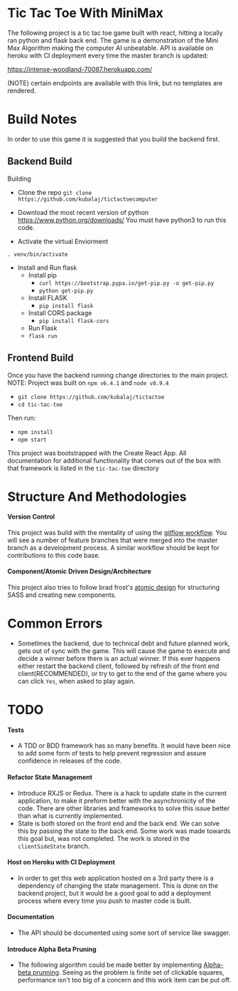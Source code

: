 # Tic Tac Toe With MiniMax

The following project is a tic tac toe game built with react, hitting a locally ran python and flask back end. The game is a demonstration of the Mini Max Algorithm making the computer AI unbeatable. API is available on heroku with CI deployment every time the master branch is updated:

 https://intense-woodland-70087.herokuapp.com/

(NOTE) certain endpoints are available with this link, but no templates are rendered.


# Build Notes

In order to use this game it is suggested that you build the backend first.

## Backend Build
Building
  - Clone the repo `git clone https://github.com/kubalaj/tictactoecomputer`

  - Download the most recent version of python https://www.python.org/downloads/ You must have python3 to run this code.
  - Activate the virtual Enviorment

  `. venv/bin/activate`
  - Install and Run flask
    - Install pip
      - `curl https://bootstrap.pypa.io/get-pip.py -o get-pip.py`
      - `python get-pip.py`
    - Install FLASK
      - `pip install flask`
    - Install CORS package
      - `pip install flask-cors`
    - Run Flask
    - `flask run`

## Frontend Build

Once you have the backend running change directories to the main project. NOTE: Project was built on `npm v6.4.1` and `node v8.9.4`

- `git clone https://github.com/kubalaj/tictactoe`
- `cd tic-tac-toe`

Then run:
- `npm install`
- `npm start`

This project was bootstrapped with the Create React App. All documentation for additional functionality that comes out of the box with that framework is listed in the `tic-tac-toe` directory

# Structure And Methodologies
#### Version Control
This project was build with the mentality of using the [gitflow workflow](https://www.atlassian.com/git/tutorials/comparing-workflows/gitflow-workflow). You will see a number of feature branches that were merged into the master branch as a development process. A similar workflow should be kept for contributions to this code base.
#### Component/Atomic Driven Design/Architecture
This project also tries to follow brad frost's [atomic design](http://bradfrost.com/blog/post/atomic-web-design/) for structuring SASS and creating new components.

# Common Errors
- Sometimes the backend, due to technical debt and future planned work, gets out of sync with the game. This will cause the game to execute and decide a winner before there is an actual winner. If this ever happens either restart the backend client, followed by refresh of the front end client(RECOMMENDED), or try to get to the end of the game where you can click `Yes`, when asked to play again.

# TODO
#### Tests
- A TDD or BDD framework has so many benefits. It would have been nice to add some form of tests to help prevent regression and assure confidence in releases of the code.

#### Refactor State Management
- Introduce RXJS or Redux. There is a hack to update state in the current application, to make it preform better with the asynchronicity of the code. There are other libraries and frameworks to solve this issue better than what is currently implemented.
- State is both stored on the front end and the back end. We can solve this by passing the state to the back end. Some work was made towards this goal but, was not completed. The work is stored in the `clientSideState` branch.

#### Host on Heroku with CI Deployment
- In order to get this web application hosted on a 3rd party there is a dependency of changing the state management. This is done on the backend project, but it would be a good goal to add a deployment process where every time you push to master code is built.

#### Documentation
- The API should be documented using some sort of service like swagger.

#### Introduce Alpha Beta Pruning
- The following algorithm could be made better by implementing [Alpha-beta prunning](https://en.wikipedia.org/wiki/Alpha%E2%80%93beta_pruning). Seeing as the problem is finite set of clickable squares, performance isn't too big of a concern and this work item can be put off.
